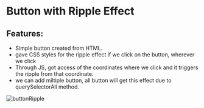# Button with Ripple Effect
## Features:
   - Simple button created from HTML. 
   - gave CSS styles for the ripple effect if we click on the button, wherever we click
   - Through JS, got access of the coordinates where we click and it triggers the ripple from that coordinate.
   - we can add miltiple button, all button will get this effect due to querySelectorAll method.
    
    
![buttonRipple](https://user-images.githubusercontent.com/114183358/218295087-0b4e4517-3612-4794-b859-ebfc49f976bc.png)
